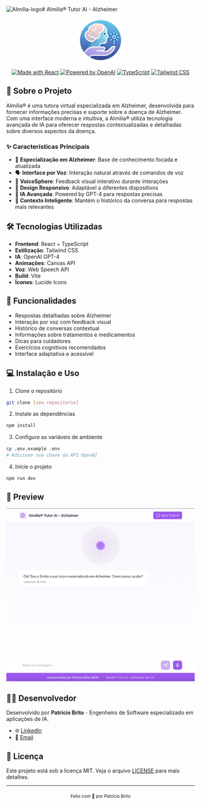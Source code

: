 ![AImilia-logo](https://github.com/user-attachments/assets/4b3cce72-b6b0-4f0f-81c1-b9b9375af656)# AImilia® Tutor AI - Alzheimer

<div align="center">
  <img src="/public/AImilia-logo.png" alt="AImilia Logo" width="120" />
  
  [![Made with React](https://img.shields.io/badge/Made%20with-React-61DAFB?style=flat-square&logo=react)](https://reactjs.org/)
  [![Powered by OpenAI](https://img.shields.io/badge/Powered%20by-OpenAI-412991?style=flat-square&logo=openai)](https://openai.com/)
  [![TypeScript](https://img.shields.io/badge/TypeScript-Ready-3178C6?style=flat-square&logo=typescript)](https://www.typescriptlang.org/)
  [![Tailwind CSS](https://img.shields.io/badge/Tailwind%20CSS-Styled-38B2AC?style=flat-square&logo=tailwind-css)](https://tailwindcss.com/)
</div>

## 🧠 Sobre o Projeto

AImilia® é uma tutora virtual especializada em Alzheimer, desenvolvida para fornecer informações precisas e suporte sobre a doença de Alzheimer. Com uma interface moderna e intuitiva, a AImilia® utiliza tecnologia avançada de IA para oferecer respostas contextualizadas e detalhadas sobre diversos aspectos da doença.

### ✨ Características Principais

- 🎯 **Especialização em Alzheimer**: Base de conhecimento focada e atualizada
- 🗣️ **Interface por Voz**: Interação natural através de comandos de voz
- 💫 **VoiceSphere**: Feedback visual interativo durante interações
- 📱 **Design Responsivo**: Adaptável a diferentes dispositivos
- 🤖 **IA Avançada**: Powered by GPT-4 para respostas precisas
- 🔄 **Contexto Inteligente**: Mantém o histórico da conversa para respostas mais relevantes

## 🛠️ Tecnologias Utilizadas

- **Frontend**: React + TypeScript
- **Estilização**: Tailwind CSS
- **IA**: OpenAI GPT-4
- **Animações**: Canvas API
- **Voz**: Web Speech API
- **Build**: Vite
- **Ícones**: Lucide Icons

## 🚀 Funcionalidades

- Respostas detalhadas sobre Alzheimer
- Interação por voz com feedback visual
- Histórico de conversas contextual
- Informações sobre tratamentos e medicamentos
- Dicas para cuidadores
- Exercícios cognitivos recomendados
- Interface adaptativa e acessível

## 💻 Instalação e Uso

1. Clone o repositório
```bash
git clone [seu-repositorio]
```

2. Instale as dependências
```bash
npm install
```

3. Configure as variáveis de ambiente
```bash
cp .env.example .env
# Adicione sua chave da API OpenAI
```

4. Inicie o projeto
```bash
npm run dev
```

## 🎨 Preview

<div align="center">
  <img src="public/preview.png" alt="Preview da Interface" width="600" />
</div>

## 👨‍💻 Desenvolvedor

Desenvolvido por **Patrício Brito** - Engenheiro de Software especializado em aplicações de IA.

- 🌐 [LinkedIn](https://www.linkedin.com/in/patriciobcs/)
- 📧 [Email](mailto:patriciobcs@gmail.com)

## 📄 Licença

Este projeto está sob a licença MIT. Veja o arquivo [LICENSE](LICENSE) para mais detalhes.

---

<div align="center">
  <sub>Feito com 💜 por Patrício Brito</sub>
</div>
